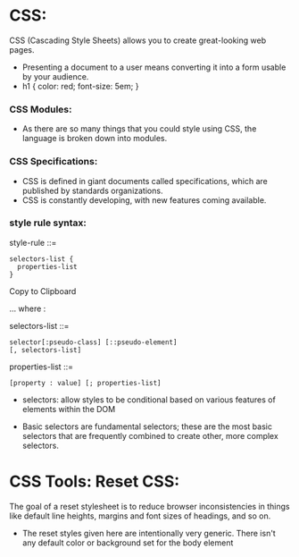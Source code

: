 # CSS:

CSS (Cascading Style Sheets) allows you to create great-looking web pages.

- Presenting a document to a user means converting it into a form usable by your audience. 
- h1 {
    color: red;
    font-size: 5em;
}

### CSS Modules:
- As there are so many things that you could style using CSS, the language is broken down into modules.

### CSS Specifications:
- CSS is defined in giant documents called specifications, which are published by standards organizations.
- CSS is constantly developing, with new features coming available.


### style rule syntax:

 style-rule ::=

    selectors-list {
      properties-list
    }
Copy to Clipboard

... where :

selectors-list ::=

    selector[:pseudo-class] [::pseudo-element]
    [, selectors-list]

properties-list ::=

    [property : value] [; properties-list]


- selectors: allow styles to be conditional based on various features of elements within the DOM

- Basic selectors are fundamental selectors; these are the most basic selectors that are frequently combined to create other, more complex selectors.


# CSS Tools: Reset CSS:

The goal of a reset stylesheet is to reduce browser inconsistencies in things like default line heights, margins and font sizes of headings, and so on.

- The reset styles given here are intentionally very generic. There isn't any default color or background set for the body element

